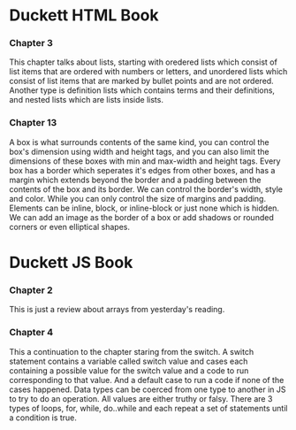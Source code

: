 # Duckett HTML Book

### Chapter 3

This chapter talks about lists, starting with oredered lists which consist of list items that are ordered with numbers or letters, and unordered lists which consist of list items that are marked by bullet points and are not ordered.
Another type is definition lists which contains terms and their definitions, and nested lists which are lists inside lists.

### Chapter 13

A box is what surrounds contents of the same kind, you can control the box's dimension using width and height tags, and you can also limit the dimensions of these boxes with min and max-width and height tags.
Every box has a border which seperates it's edges from other boxes, and has a margin which extends beyond the border and a padding between the contents of the box and its border.
We can control the border's width, style and color. While you can only control the size of margins and padding.
Elements can be inline, block, or inline-block or just none which is hidden.
We can add an image as the border of a box or add shadows or rounded corners or even elliptical shapes.

# Duckett JS Book

### Chapter 2

This is just a review about arrays from yesterday's reading.

### Chapter 4

This a continuation to the chapter staring from the switch.
A switch statement contains a variable called switch value and cases each containing a possible value for the switch value and a code to run corresponding to that value. And a default case to run a code if none of the cases happened.
Data types can be coerced from one type to another in JS to try to do an operation.
All values are either truthy or falsy.
There are 3 types of loops, for, while, do..while and each repeat a set of statements until a condition is true.
